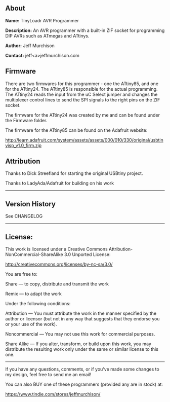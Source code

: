
## About

**Name:** TinyLoadr AVR Programmer

**Description:** An AVR programmer with a built-in ZIF socket for programming DIP AVRs such as ATmegas and ATtinys.

**Author:** Jeff Murchison

**Contact:** jeff\<a>jeffmurchison.com


## Firmware

There are two firmwares for this programmer - one the ATtiny85, and one for the ATtiny24. The ATtiny85 is responsible for the actual programming. The ATtiny24 reads the input from the uC Select jumper and changes the multiplexer control lines to send the SPI signals to the right pins on the ZIF socket.

The firmware for the ATtiny24 was created by me and can be found under the Firmware folder.

The firmware for the ATtiny85 can be found on the Adafruit website:

http://learn.adafruit.com/system/assets/assets/000/010/330/original/usbtinyisp_v1.0_firm.zip


## Attribution

Thanks to Dick Streefland for starting the original USBtiny project.

Thanks to LadyAda/Adafruit for building on his work

----

## Version History

See CHANGELOG

----

## License:

This work is licensed under a Creative Commons Attribution-NonCommercial-ShareAlike 3.0 Unported License:

http://creativecommons.org/licenses/by-nc-sa/3.0/

You are free to:

Share — to copy, distribute and transmit the work 

Remix — to adapt the work

Under the following conditions:

Attribution —  You must attribute the work in the manner specified by the author or licensor (but not in any way that suggests that they endorse you or your use of the work). 

Noncommercial — You may not use this work for commercial purposes. 

Share Alike — If you alter, transform, or build upon this work, you may distribute the resulting work only under the same or similar license to this one.

----

If you have any questions, comments, or if you've made some changes to my design, feel free to send me an email!

You can also BUY one of these programmers (provided any are in stock) at:

https://www.tindie.com/stores/jeffmurchison/
